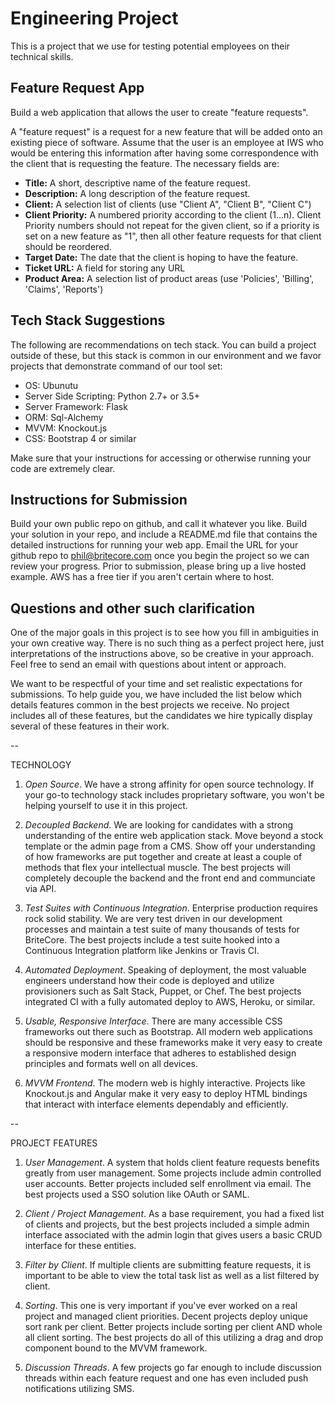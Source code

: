 # Engineering Project
This is a project that we use for testing potential employees on their technical skills.

## Feature Request App
Build a web application that allows the user to create "feature requests".

A "feature request" is a request for a new feature that will be added onto an existing piece of
software. Assume that the user is an employee at IWS who would be entering this information after
having some correspondence with the client that is requesting the feature.  The necessary fields
are:

* **Title:** A short, descriptive name of the feature request.
* **Description:** A long description of the feature request.
* **Client:** A selection list of clients (use "Client A", "Client B", "Client C")
* **Client Priority:** A numbered priority according to the client (1...n). Client Priority numbers
should not repeat for the given client, so if a priority is set on a new feature as "1", then all
other feature requests for that client should be reordered.
* **Target Date:** The date that the client is hoping to have the feature.
* **Ticket URL:** A field for storing any URL
* **Product Area:** A selection list of product areas (use 'Policies', 'Billing', 'Claims',
'Reports')

## Tech Stack Suggestions
The following are recommendations on tech stack. You can build a project outside of these, but this stack is common in our environment and we favor projects that demonstrate command of our tool set:
* OS: Ubunutu
* Server Side Scripting: Python 2.7+ or 3.5+
* Server Framework: Flask
* ORM: Sql-Alchemy
* MVVM: Knockout.js
* CSS: Bootstrap 4 or similar

Make sure that your instructions for accessing or otherwise running your code are extremely clear.

## Instructions for Submission

Build your own public repo on github, and call it whatever you like. Build your solution in your
repo, and include a README.md file that contains the detailed instructions for running your web app.
Email the URL for your github repo to phil@britecore.com once you begin the project so we can review 
your progress. Prior to submission, please bring up a live hosted example. AWS has a free tier if you 
aren't certain where to host.

## Questions and other such clarification
One of the major goals in this project is to see how you fill in ambiguities in your own creative
way. There is no such thing as a perfect project here, just interpretations of the instructions
above, so be creative in your approach. Feel free to send an email with questions about intent or approach.

We want to be respectful of your time and set realistic expectations for submissions. To help guide you, we 
have included the list below which details features common in the best projects we receive. No project includes
all of these features, but the candidates we hire typically display several of these features in their work.

--

TECHNOLOGY

1. *Open Source*. We have a strong affinity for open source technology. If your go-to technology stack includes
proprietary software, you won't be helping yourself to use it in this project.

2. *Decoupled Backend*. We are looking for candidates with a strong understanding of the entire web application stack. Move beyond a stock template or the admin page from a CMS. Show off your understanding of how frameworks are put together and create at least a couple of methods that flex your intellectual muscle. The best projects will completely decouple the backend and the front end and communciate via API.

3. *Test Suites with Continuous Integration*. Enterprise production requires rock solid stability. We are very test driven in our development processes and maintain a test suite of many thousands of tests for BriteCore. The best projects include a test suite hooked into a Continuous Integration platform like Jenkins or Travis CI.

4. *Automated Deployment*. Speaking of deployment, the most valuable engineers understand how their code is deployed and utilize provisioners such as Salt Stack, Puppet, or Chef. The best projects integrated CI with a fully automated deploy to AWS, Heroku, or similar.

5. *Usable, Responsive Interface*. There are many accessible CSS frameworks out there such as Bootstrap. All modern web applications should be responsive and these frameworks make it very easy to create a responsive modern interface that adheres to established design principles and formats well on all devices.

6. *MVVM Frontend*. The modern web is highly interactive. Projects like Knockout.js and Angular make it very easy to deploy HTML bindings that interact with interface elements dependably and efficiently.

--

PROJECT FEATURES

1. *User Management*. A system that holds client feature requests benefits greatly from user management. Some projects include admin controlled user accounts. Better projects included self enrollment via email. The best projects used a SSO solution like OAuth or SAML.

2. *Client / Project Management*. As a base requirement, you had a fixed list of clients and projects, but the best projects included a simple admin interface associated with the admin login that gives users a basic CRUD interface for these entities.

3. *Filter by Client*. If multiple clients are submitting feature requests, it is important to be able to view the total task list as well as a list filtered by client.

4. *Sorting*. This one is very important if you've ever worked on a real project and managed client priorities. Decent projects deploy unique sort rank per client. Better projects include sorting per client AND whole all client sorting. The best projects do all of this utilizing a drag and drop component bound to the MVVM framework.

5. *Discussion Threads*. A few projects go far enough to include discussion threads within each feature request and one has even included push notifications utilizing SMS.

